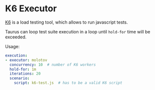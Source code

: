 # K6 Executor

[K6](https://k6.io/) is a load testing tool, which allows to run javascript tests.

Taurus can loop test suite execution in a loop until `hold-for` time will be exceeded.

Usage:
```yaml
execution:
- executor: molotov
  concurrency: 10  # number of K6 workers
  hold-for: 1m
  iterations: 20
  scenario:
    script: k6-test.js  # has to be a valid K6 script
```
